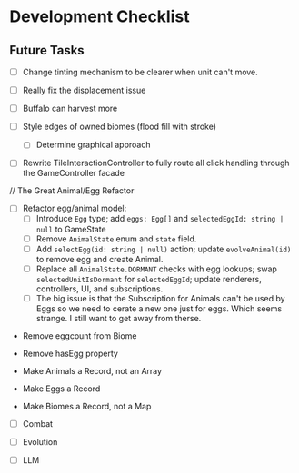# Development Checklist

## Future Tasks

- [ ] Change tinting mechanism to be clearer when unit can't move.
- [ ] Really fix the displacement issue
- [ ] Buffalo can harvest more

- [ ] Style edges of owned biomes (flood fill with stroke)
  - [ ] Determine graphical approach

- [ ] Rewrite TileInteractionController to fully route all click handling through the GameController facade


// The Great Animal/Egg Refactor
- [ ] Refactor egg/animal model:
  - [ ] Introduce `Egg` type; add `eggs: Egg[]` and `selectedEggId: string | null` to GameState
  - [ ] Remove `AnimalState` enum and `state` field.
  - [ ] Add `selectEgg(id: string | null)` action; update `evolveAnimal(id)` to remove egg and create Animal.
  - [ ] Replace all `AnimalState.DORMANT` checks with egg lookups; swap `selectedUnitIsDormant` for `selectedEggId`; update renderers, controllers, UI, and subscriptions.
  - [ ] The big issue is that the Subscription for Animals can't be used by Eggs so we need to cerate a new one just for eggs. Which seems strange. I still want to get away from therse.

- Remove eggcount from Biome
- Remove hasEgg property

- Make Animals a Record, not an Array
- Make Eggs a Record
- Make Biomes a Record, not a Map

- [ ] Combat
- [ ] Evolution
- [ ] LLM 

